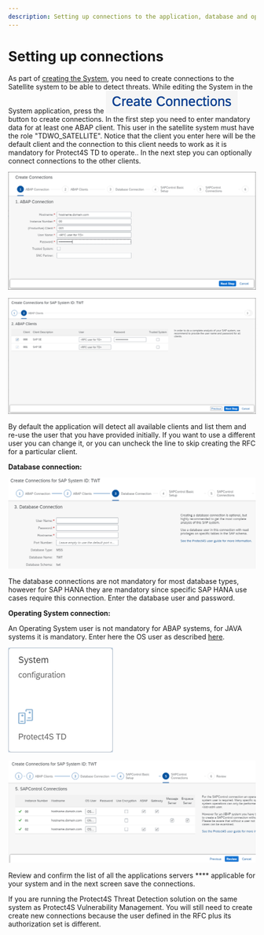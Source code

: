 ```yaml
---
description: Setting up connections to the application, database and operating system
---
```


# Setting up connections

As part of [creating the System](./), you need to create connections to the Satellite system to be able to detect threats. While editing the System in the System application, press the <img src="../../../../.gitbook/assets/image (65).png" alt="" data-size="line"> button to create connections. In the first step you need to enter mandatory data for at least one ABAP client. This user in the satellite system must have the role "TDWO\_SATELLITE". Notice that the client you enter here will be the default client and the connection to this client needs to work as it is mandatory for Protect4S TD to operate.. In the next step you can optionally connect connections to the other clients.&#x20;

![Creating ABAP connection](<../../../../.gitbook/assets/image (51).png>)

![Creating RFCs in the back-end system](<../../../../.gitbook/assets/image (29) (1).png>)

By default the application will detect all available clients and list them and re-use the user that you have provided initially. If you want to use a different user you can change it, or you can uncheck the line to skip creating the RFC for a particular client.

**Database connection:**

![Setting up database connection](<../../../../.gitbook/assets/image (14).png>)

The database connections are not mandatory for most database types, however for SAP HANA they are mandatory since specific SAP HANA use cases require this connection. Enter the database user and password.&#x20;

**Operating System connection:**

An Operating System user is not mandatory for ABAP systems, for JAVA systems it is mandatory. Enter here the OS user as described [here](../users-and-authorizations/operating-system-user.md).

![Connecting to the operating system of the satellite system](<../../../../.gitbook/assets/image (52).png>)



![Overview of all the instances where sapcontrol will be used](<../../../../.gitbook/assets/image (25).png>)

Review and confirm the list of all the applications servers **** applicable for your system and in the next screen save the connections.

If you are running the Protect4S Threat Detection solution on the same system as Protect4S Vulnerability Management. You will still need to create create new connections because the user defined in the RFC plus its authorization set is different.
